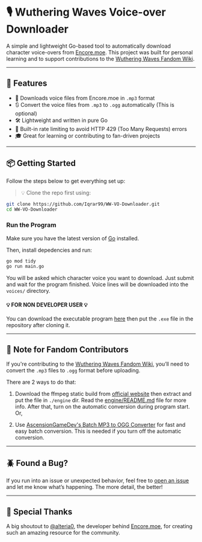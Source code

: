 # 🎙️ Wuthering Waves Voice-over Downloader

A simple and lightweight Go-based tool to automatically download character voice-overs from [Encore.moe](https://encore.moe/). This project was built for personal learning and to support contributions to the [Wuthering Waves Fandom Wiki](https://wutheringwaves.fandom.com/wiki/).

---

## 🚀 Features

* 📁 Downloads voice files from Encore.moe in `.mp3` format
* 🔃 Convert the voice files from `.mp3` to `.ogg` automatically (This is optional)
* 🛠️ Lightweight and written in pure Go
* 🚧 Built-in rate limiting to avoid HTTP 429 (Too Many Requests) errors
* 🎓 Great for learning or contributing to fan-driven projects

---

## 📦 Getting Started

Follow the steps below to get everything set up:

> 💡 Clone the repo first using:

```bash
git clone https://github.com/Iqrar99/WW-VO-Downloader.git
cd WW-VO-Downloader
```

### Run the Program

Make sure you have the latest version of [Go](https://go.dev/doc/install) installed.

Then, install depedencies and run:

```bash
go mod tidy
go run main.go
```

You will be asked which character voice you want to download. Just submit and wait for the program finished. Voice lines will be downloaded into the `voices/` directory.

#### 💡 FOR NON DEVELOPER USER 💡

You can download the executable program [here](https://github.com/Iqrar99/WW-VO-Downloader/releases) then put the `.exe` file in the repository after cloning it.

---

## 📝 Note for Fandom Contributors

If you're contributing to the [Wuthering Waves Fandom Wiki](https://wutheringwaves.fandom.com/wiki/), you’ll need to convert the `.mp3` files to `.ogg` format before uploading.

There are 2 ways to do that:

1. Download the ffmpeg static build from [official website](https://ffmpeg.org/download.html) then extract and put the file in `./engine` dir. Read the [engine/README.md](./engine/README.md) file for more info. After that, turn on the automatic conversion during program start. Or,

2. Use [AscensionGameDev's Batch MP3 to OGG Converter](https://github.com/AscensionGameDev/Batch-MP3-to-OGG-Converter) for fast and easy batch conversion. This is needed if you turn off the automatic conversion.

---

## 🪲 Found a Bug?

If you run into an issue or unexpected behavior, feel free to [open an issue](https://github.com/your-username/wuthering-waves-voice-downloader/issues) and let me know what’s happening. The more detail, the better!

---

## 🙏 Special Thanks

A big shoutout to [@alteria0](https://twitter.com/alteria0), the developer behind [Encore.moe](https://encore.moe/), for creating such an amazing resource for the community.
